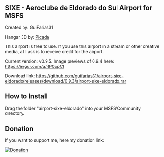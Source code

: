 ## SIXE - Aeroclube de Eldorado do Sul Airport for MSFS ##

Created by: GuiFarias31

Hangar 3D by: [Picada](https://3dwarehouse.sketchup.com/user/0148015134167242350453261/Picada)

This airport is free to use. If you use this airport in a stream or other creative media, all I ask is to receive credit for the airport.

Current version: v0.9.5. Image previews of 0.9.4 here: https://imgur.com/a/RP0cpCI

Download link: https://github.com/guifarias31/airport-sixe-eldorado/releases/download/0.9.3/airport-sixe-eldorado.rar

## How to Install

Drag the folder "airport-sixe-eldorado" into your MSFS\Community directory.

## Donation

If you want to support me, here my donation link:

[![Donation](https://i.imgur.com/vQyI7N5.png)](https://www.buymeacoffee.com/guifarias31)
